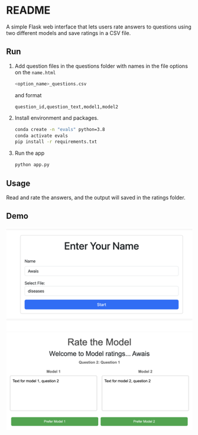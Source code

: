 # README

A simple Flask web interface that lets users rate answers to questions using two different models and save ratings in a CSV file.

## Run

1. Add question files in the questions folder with names in the file options on the `name.html`

    ```bash
    <option_name>_questions.csv
    ```

    and format

    ```csv
    question_id,question_text,model1,model2
    ```

2. Install environment and packages.

    ```bash
    conda create -n "evals" python=3.8
    conda activate evals
    pip install -r requirements.txt
    ```

3. Run the app

    ```bash
    python app.py
    ```

## Usage

Read and rate the answers, and the output will saved in the ratings folder.

## Demo

![](imgs/1.png)
![](imgs/2.png)